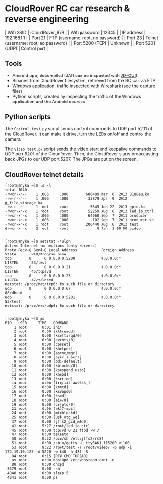 # CloudRover RC car research & reverse engineering

| Wifi SSID | iCloudRover_879 |
| Wifi password | 12345 |
| IP address | 192.168.1.1 |
| Port 21 | FTP (username: root, no password) |
| Port 23 | Telnet (username: root, no password) |
| Port 5200 (TCP) | Unknown |
| Port 5201 (UDP) | Control port |

## Tools
 - Android app, decompiled (JAR can be inspected with [JD-GUI](https://github.com/java-decompiler/jd-gui))
 - Binaries from CloudRover filesystem, retrieved from the RC car via FTP
 - Windows application, traffic inspected with [Wireshark](https://www.wireshark.org/) (see the capture files)
 - Python scripts, created by inspecting the traffic of the Windows application and the Android sources

## Python scripts
The `Control test.py` script sends control commands to UDP port 5201 of the CloudRover. It can make it drive, turn the LEDs on/off and control the camera.

The `Video test.py` script sends the video start and keepalive commands to UDP port 5201 of the CloudRover. Then, the CloudRover starts broadcasting back JPGs to our UDP port 5207. The JPGs are put on the screen.

## CloudRover telnet details
```
[root@anyka ~]$ ls -l
total 1040
-rwxr--r--    1 1006     1000        686489 Mar  6  2013 8188eu.ko
-rw-r--r--    1 1006     1000         33879 Apr  9  2012 g_file_storage.ko
-rw-r--r--    1 root     root          5645 Jun 22  2013 gpio.ko
-rwxr-xr-x    1 root     root         52259 Aug  6  2013 led_io_ctrl
-rwxr-xr-x    1 1006     1000         64060 Sep  7  2011 producer
-rwxr-xr-x    1 1006     1000           102 Sep  7  2011 producer.sh
-rwxr-xr-x    1 root     root        206440 Aug  6  2013 test
drwxr-xr-x    2 root     root             0 Jan  1 00:00 video


[root@anyka ~]$ netstat -tulpn
Active Internet connections (only servers)
Proto Recv-Q Send-Q Local Address           Foreign Address         State       PID/Program name
tcp        0      0 0.0.0.0:5200            0.0.0.0:*               LISTEN      53/test
tcp        0      0 0.0.0.0:21              0.0.0.0:*               LISTEN      45/tcpsvd
tcp        0      0 0.0.0.0:23              0.0.0.0:*               LISTEN      47/telnetd
netstat: /proc/net/tcp6: No such file or directory
udp        0      0 0.0.0.0:67              0.0.0.0:*                           88/dhcpd
udp        0      0 0.0.0.0:5201            0.0.0.0:*                           53/test
netstat: /proc/net/udp6: No such file or directory


[root@anyka ~]$ ps
PID   USER     TIME   COMMAND
    1 root       0:01 init
    2 root       0:00 [kthreadd]
    3 root       0:00 [ksoftirqd/0]
    4 root       0:00 [events/0]
    5 root       0:00 [cpuset]
    6 root       0:00 [khelper]
    7 root       0:00 [async/mgr]
    8 root       0:00 [sync_supers]
    9 root       0:00 [bdi-default]
   10 root       0:00 [kblockd/0]
   11 root       0:00 [ksuspend_usbd]
   12 root       0:00 [khubd]
   13 root       0:00 [kseriod]
   14 root       0:00 [irq/132-aw9523_]
   15 root       0:00 [kmmcd]
   16 root       0:00 [kswapd0]
   17 root       0:00 [ksmd]
   18 root       0:00 [aio/0]
   19 root       0:00 [crypto/0]
   23 root       0:00 [ak37-spi]
   24 root       0:00 [mtdblockd]
   25 root       0:00 [usb_otg_wq]
   37 root       0:00 [jffs2_gcd_mtd0]
   41 root       5:27 /root/led_io_ctrl
   45 root       0:00 tcpsvd 0 21 ftpd -w /
   47 root       0:00 telnetd
   50 root       0:22 /bin/sh /etc/jffs2/rcS2
   51 root       0:00 /sbin/getty -L ttySAK1 115200 vt100
   53 root       9:22 /root/test -r /root/video/ -p udp -i 172.19.10.125 -d 5220 -w 640 -h 480 -S
   84 root       0:15 [RTW_CMD_THREAD]
   85 root       0:00 hostapd /etc/hostapd.conf -B
   88 root       0:00 dhcpd
 3679 root       0:00 -sh
 4040 root       0:00 sleep 5
 4041 root       0:00 ps

```